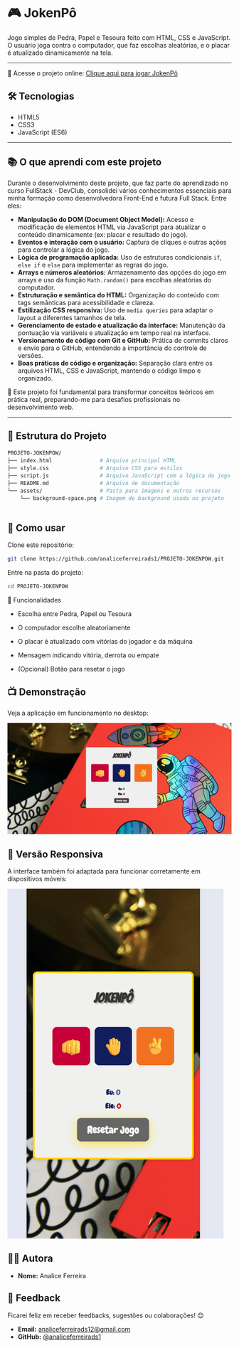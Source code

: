 # 🎮 JokenPô

Jogo simples de Pedra, Papel e Tesoura feito com HTML, CSS e JavaScript. O usuário joga contra o computador, que faz escolhas aleatórias, e o placar é atualizado dinamicamente na tela.

---

🔗 Acesse o projeto online: [Clique aqui para jogar JokenPô](https://analiceferreirads1.github.io/PROJETO-JOKENPOW/)


## 🛠 Tecnologias

- HTML5  
- CSS3      
- JavaScript (ES6)

---

## 📚 O que aprendi com este projeto

Durante o desenvolvimento deste projeto, que faz parte do aprendizado no curso FullStack - DevClub, consolidei vários conhecimentos essenciais para minha formação como desenvolvedora Front-End e futura Full Stack. Entre eles:

- **Manipulação do DOM (Document Object Model):** Acesso e modificação de elementos HTML via JavaScript para atualizar o conteúdo dinamicamente (ex: placar e resultado do jogo).
- **Eventos e interação com o usuário:** Captura de cliques e outras ações para controlar a lógica do jogo.
- **Lógica de programação aplicada:** Uso de estruturas condicionais `if`, `else if` e `else` para implementar as regras do jogo.
- **Arrays e números aleatórios:** Armazenamento das opções do jogo em arrays e uso da função `Math.random()` para escolhas aleatórias do computador.
- **Estruturação e semântica do HTML:** Organização do conteúdo com tags semânticas para acessibilidade e clareza.
- **Estilização CSS responsiva:** Uso de `media queries` para adaptar o layout a diferentes tamanhos de tela.
- **Gerenciamento de estado e atualização da interface:** Manutenção da pontuação via variáveis e atualização em tempo real na interface.
- **Versionamento de código com Git e GitHub:** Prática de commits claros e envio para o GitHub, entendendo a importância do controle de versões.
- **Boas práticas de código e organização:** Separação clara entre os arquivos HTML, CSS e JavaScript, mantendo o código limpo e organizado.

🧠 Este projeto foi fundamental para transformar conceitos teóricos em prática real, preparando-me para desafios profissionais no desenvolvimento web.

---

## 📁 Estrutura do Projeto

```bash
PROJETO-JOKENPOW/
├── index.html               # Arquivo principal HTML
├── style.css                # Arquivo CSS para estilos
├── script.js                # Arquivo JavaScript com a lógica do jogo
├── README.md                # Arquivo de documentação
└── assets/                  # Pasta para imagens e outros recursos
    └── background-space.png # Imagem de background usada no projeto
  
  ```

## 🚀 Como usar


Clone este repositório:

```bash
git clone https://github.com/analiceferreirads1/PROJETO-JOKENPOW.git
```

Entre na pasta do projeto:
```bash
cd PROJETO-JOKENPOW

```


🧩 Funcionalidades

- Escolha entre Pedra, Papel ou Tesoura

- O computador escolhe aleatoriamente

- O placar é atualizado com vitórias do jogador e da máquina

- Mensagem indicando vitória, derrota ou empate

- (Opcional) Botão para resetar o jogo


## 📺 Demonstração

Veja a aplicação em funcionamento no desktop:

![Demonstração do JokenPô no desktop](./assets/demojokenpo.gif)

## 📱 Versão Responsiva

A interface também foi adaptada para funcionar corretamente em dispositivos móveis:

![Demonstração responsiva do JokenPô](./assets/mobiledemojokenpo.gif)


## 👩‍💻 Autora
- **Nome:** Analice Ferreira  

## 💬 Feedback

Ficarei feliz em receber feedbacks, sugestões ou colaborações! 😊  

- **Email:** [analiceferreirads12@gmail.com](mailto:analiceferreirads12@gmail.com)  
- **GitHub:** [@analiceferreirads1](https://github.com/analiceferreirads1)
